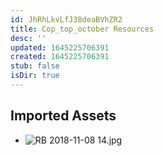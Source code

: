 ```yaml
---
id: JhRhLkvLfJ38deaBVhZR2
title: Cop_top_october Resources
desc: ''
updated: 1645225706391
created: 1645225706391
stub: false
isDir: true
---
```

## Imported Assets
- ![RB 2018-11-08 14.jpg](/assets/rb-2018-11-08-14.jpg)
